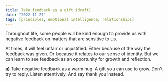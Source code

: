 ```yaml
---
title: Take feedback as a gift (draft)
date: "2022-11-27"
tags: [principles, emotional intelligence, relationships]
---
```


Throughout life, some people will be kind enough to provide us with negative feedback on matters that are sensitive to us.

At times, it will feel unfair or unjustified. Either because of the way the feedback was given. Or because it relates to our sense of identity. But we can learn to see feedback as an opportunity for growth and reflection.

**a)** Take negative feedback as a warm hug. A gift you can use to grow. Don't try to reply. Listen attentively. And say thank you instead.
